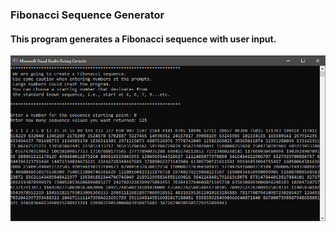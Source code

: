 ### Fibonacci Sequence Generator
#### This program generates a Fibonacci sequence with user input. <br/>
![](https://github.com/Hamberfim/FibonacciSequenceGenerator/blob/main/ListsFibonacciNumbers/Running.png)
